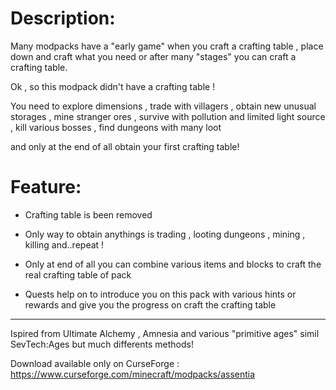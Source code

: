 # Description:

Many modpacks have a "early game" when you craft a crafting table , place down and craft what you need or after many "stages" you can craft a crafting table.

Ok , so this modpack didn't have a crafting table !

You need to explore dimensions , trade with villagers , obtain new unusual storages , mine stranger ores , survive with pollution and limited light source , kill various bosses ,  find dungeons with many loot

and only at the end of all obtain your first crafting table!

 

# Feature:

- Crafting table is been removed

- Only way to obtain anythings is trading , looting dungeons , mining , killing and..repeat !

- Only at end of all you can combine various items and blocks to craft the real crafting table of pack

- Quests help on to introduce you on this pack with various hints or rewards and give you the progress on craft the crafting table 

 

 ___

 

Ispired from Ultimate Alchemy , Amnesia and various "primitive ages" simil  SevTech:Ages but much differents methods! 

Download available only on CurseForge : https://www.curseforge.com/minecraft/modpacks/assentia
